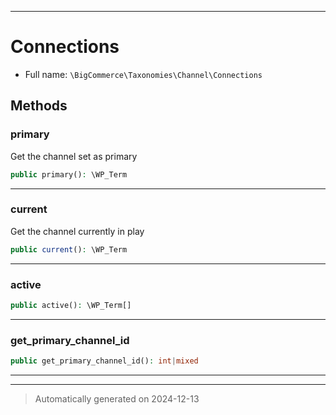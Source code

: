 ***

# Connections





* Full name: `\BigCommerce\Taxonomies\Channel\Connections`




## Methods


### primary

Get the channel set as primary

```php
public primary(): \WP_Term
```












***

### current

Get the channel currently in play

```php
public current(): \WP_Term
```












***

### active



```php
public active(): \WP_Term[]
```












***

### get_primary_channel_id



```php
public get_primary_channel_id(): int|mixed
```












***


***
> Automatically generated on 2024-12-13
